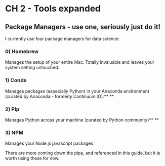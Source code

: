 # CH 2 - **Tools expanded**

## **Package Managers - use one, seriously just do it!**

I currently use four package managers for data science:

### 0\) **Homebrew**

Manages the setup of your entire Mac. Totally invaluable and leaves your system setting untouched.

### 1\) **Conda**

Manages packages \(especially Python\) in your Anaconda environment \(curated by Anaconda - formerly Continuum IO\).**    **

### 2\) **Pip**

Manages Python across your machine \(curated by Python community\)**    **

### 3\) **NPM**

Manages your Node.js javascript packages

There are more coming down the pipe, and referenced in this guide, but it is worth using these for now.

